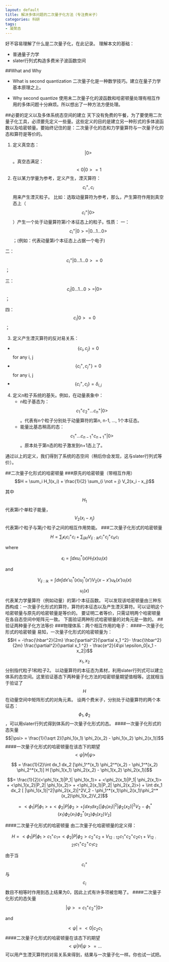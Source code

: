 ```yaml
---
layout: default
title: 解决多体问题的二次量子化方法（专注费米子）
categories: 科研
tags:
- 凝聚态
---
```


好不容易理解了什么是二次量子化，在此记录。
理解本文的基础：
- 普通量子力学
- slater行列式构造多费米子波函数空间

##What and Why
* What is second quantization
二次量子化是一种数学技巧。建立在量子力学基本原理之上。

* Why second quantize
使用未二次量子化的波函数和哈密顿量处理有相互作用的多体问题十分麻烦。所以想出了一种方法方便处理。

##必要的定义以及多体系统态空间的建立
天下没有免费的午餐，为了要使用二次量子化工具，必须要先定义一些量。这些定义的目的是建立另一种形式的多体波函数以及哈密顿量。要始终记住的是：二次量子化的态和力学量算符与一次量子化的态和算符是等价的。

1. 定义真空态：$$|0>$$。真空态满足： $$<0|0> = 1$$
2. 在以某力学量为参考，定义产生，湮灭算符：$$c_i^+, c_i$$用来产生湮灭粒子。
比如：选取动量算符为参考，那么，产生算符作用到真空态上（$$c_i^+|0>$$）产生一个处于动量算符第i个本征态上的粒子。性质：
一： $$c_i^+|0> = |0...1...0>$$；(例如：代表动量第i个本征态上占据一个电子)

二：$$c_i^+|0...1...0> = 0$$；

三：$$c_i|0...1...0> = |0>$$；

四：$$c_i|0> = 0$$；

3. 定义产生湮灭算符的反对易关系：
- $$\{c_i, c_j\} = 0$$        for any i, j
- $$\{c_i^+, c_j^+\} = 0$$        for any i, j
- $$\{c_i^+, c_j\} = \delta_{i,j} $$
4. 定义n粒子系统的基矢。例如，在动量表象中：
	- n粒子基态为：$$c_1^+ c_2^+...c_n^+|0>$$。代表有n个粒子分别处于动量算符的第n, n-1, ..., 1个本征态。
	- 能量比基态稍高的态：$$c_1^+ ...c_{n-1}^+ c_{n+1}^+|0>$$。原本处于第n态的粒子激发到n+1态上了。

通过以上的定义，我们得到了系统的态空间（稍后你会发现，这与slater行列式等价）。

##二次量子化形式的哈密顿量
###原先的哈密顿量（带相互作用）
$$H = \sum_i H_1(x_i) + \frac{1}{2} \sum_{i \not = j} V_2(x_i - x_j)$$

其中$$H_1$$ 代表第i个单粒子能量，$$V_2(x_i - x_j)$$ 代表第i个粒子与第j个粒子之间的相互作用势能。
###二次量子化形式的哈密顿量
$$H = \sum_i \epsilon_i c_i^+ c_i + \sum_{ijkl}V_{ij:lk} c_i^+ c_j^+c_kc_l$$

where

$$\epsilon_i = \int dx u_i^*(x)H_1(x)u_i(x)$$

and

$$V_{ij:lk} = \int dx \int dx' u_i^*(x) u_j^*(x') V_2(x-x') u_k(x') u_l(x)$$

$$u_i(x)$$代表某力学量算符（例如动量）的第i个本征函数。
可以发现该哈密顿量由三种东西构成：一次量子化形式的算符，算符的本征态以及产生湮灭算符。可以证明这个哈密顿量与原先的哈密顿量是等价的。
要证明二者等价，只需证明两个哈密顿量在各自态空间中矩阵元一致。
下面验证两种形式哈密顿量的对角元是一致的。
##验证两种量子化方法等价
###物理体系：两个相互作用的电子：
####一次量子化形式的哈密顿量
易知，一次量子化形式的哈密顿量为：
$$H = -\frac{\hbar^2}{2m} \frac{\partial^2}{\partial x_1 ^2}- \frac{\hbar^2}{2m} \frac{\partial^2}{\partial x_1 ^2} - \frac{e^2}{4\pi \epsilon_0|x_1 - x_2|}$$

$$x_1, x_2$$ 分别指代粒子1和粒子2。
以动量算符的本征态为素材，利用slater行列式可以建立体系的态空间。这里验证基态下两种量子化方法的哈密顿量期望值相等。这就相当于验证了$$H$$在动量空间中矩阵形式的对角元素。
设两个费米子，分别处于动量算符的两个本征态：$$\phi_1, \phi_2$$，可以用slater行列式得到体系的一次量子化形式的态。
####一次量子化形式的态矢量
$$|\psi> = \frac{1}{\sqrt 2}[\phi_1(x_1) \phi_2(x_2) - \phi_1(x_2) \phi_2(x_1)]$$
####一次量子化形式的哈密顿量在该态下的期望
$$<\psi| H| \psi>$$

$$ = \frac{1}{2}\int dx_1 dx_2 [\phi_1^*(x_1) \phi_2^*(x_2) - \phi_1^*(x_2) \phi_2^*(x_1)] H [\phi_1(x_1) \phi_2(x_2) - \phi_1(x_2) \phi_2(x_1)]$$

$$= \frac{1}{2}(<\phi_1(x_1)|P_1| \phi_1(x_1)> + <\phi_2(x_1)|P_1| \phi_2(x_1)> + <\phi_1(x_2)|P_2| \phi_1(x_2)> + <\phi_2(x_1)|P_2| \phi_2(x_2)>) + \int dx_1 dx_2 [ |\phi_1(x_1)|^2|\phi_2(x_2)|^2V_2 - \phi_1^*(x_1)\phi_2(x_1)\phi_2^*(x_2)\phi_1(x_2)V_2]$$

$$= <\phi_1|P|\phi_1> + <\phi_2|P|\phi_2> + \int dx_1 dx_2 [ |\phi_1(x_1)|^2|\phi_2(x_2)|^2V_2 - \phi_1^*(x_1)\phi_2(x_1)\phi_2^*(x_2)\phi_1(x_2)V_2]$$

####二次量子化形式的哈密顿量
由二次量子化哈密顿量的定义得：

$$H = <\phi_1|P|\phi_1>c_1^+c_1 + <\phi_2|P|\phi_2>c_2^+c_2  + V_{12:12}c_1^+c_2^+c_2c_1 + V_{12:21}c_1^+c_2^+c_1c_2 $$

由于当$$c_i^+ $$与$$c_i$$数目不相等时作用到态上结果为0，因此上式有许多项被忽略了。
####二次量子化形式的态矢量
$$|\psi> = c_1^+ c_2^+|0>$$

and

$$<\psi| = <0|c_2c_1$$
####二次量子化形式的哈密顿量在该态下的期望
$$<\psi|H|\psi> = ...$$
可以用产生湮灭算符的对易关系来得到，结果与一次量子化一样。你也试一试把。